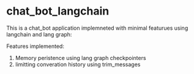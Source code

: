 # chat_bot_langchain
This is a chat_bot application implemneted with minimal featurues using langchain and lang graph:

Features implemented:
1. Memory peristence using lang graph checkpointers
2. limitting converation history using trim_messages


